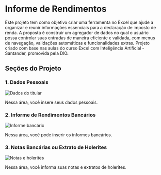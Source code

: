# Informe de Rendimentos

Este projeto tem como objetivo criar uma ferramenta no Excel que ajude a organizar e reunir informações essenciais para a declaração de imposto de renda. A proposta é construir um agregador de dados no qual o usuário possa controlar suas entradas de maneira eficiente e validada, com menus de navegação, validações automáticas e funcionalidades extras. Projeto criado com base nas aulas do curso Excel com Inteligência Artificial - Santander, promovida pela DIO.

## Seções do Projeto

### 1. Dados Pessoais

![Dados do titular](https://private-us-east-1.manuscdn.com/sessionFile/WywQY1sb9IO14tLaIJGyPx/sandbox/1vzTrthjqPj8sokrKNkoI4-images_1751160832875_na1fn_L2hvbWUvdWJ1bnR1L3VwbG9hZC9pbWFnZW0wMQ.PNG?Policy=eyJTdGF0ZW1lbnQiOlt7IlJlc291cmNlIjoiaHR0cHM6Ly9wcml2YXRlLXVzLWVhc3QtMS5tYW51c2Nkbi5jb20vc2Vzc2lvbkZpbGUvV3l3UVkxc2I5SU8xNHRMYUlKR3lQeC9zYW5kYm94LzF2elRydGhqcVBqOHNva3JLTmtvSTQtaW1hZ2VzXzE3NTExNjA4MzI4NzVfbmExZm5fTDJodmJXVXZkV0oxYm5SMUwzVndiRzloWkM5cGJXRm5aVzB3TVEuUE5HIiwiQ29uZGl0aW9uIjp7IkRhdGVMZXNzVGhhbiI6eyJBV1M6RXBvY2hUaW1lIjoxNzY3MjI1NjAwfX19XX0_&Key-Pair-Id=K2HSFNDJXOU9YS&Signature=kATOpIyHnBPMcbfdM5KBGqJSS0eX1PIVWu4wqOzluoW5ljlBAeXjZUZ47R3f6DN0krq90VuSQmwAQMz-2pD2uiVfSKebiiHR-hRkqcogB4-Gb4zSDDSves6u2an7IndezQVc6wWXEywgNuF0vzYm-PTSR4TBwu5NkY8XiSo3Zh-wuQ4Wjh~Z5cqwwVqCcL71gca6jafIIMYlMcLBZFaJVj2pcaPg9IHBMagAuAgV0VICUwrv4~ZI4DWyDp-42G6lfE8WPuxYoz2vvSE3WOPyVk0KO0xNXlY3XtHlMqkIw5XhzT54s8WFORjsN-~pFIGoG2fjGOumpLO0KlLprbPIrQ__)

Nessa área, você insere seus dados pessoais.

### 2. Informe de Rendimentos Bancários

![Informe bancário](https://private-us-east-1.manuscdn.com/sessionFile/WywQY1sb9IO14tLaIJGyPx/sandbox/1vzTrthjqPj8sokrKNkoI4-images_1751160832876_na1fn_L2hvbWUvdWJ1bnR1L3VwbG9hZC9pbWFnZW0wMg.PNG?Policy=eyJTdGF0ZW1lbnQiOlt7IlJlc291cmNlIjoiaHR0cHM6Ly9wcml2YXRlLXVzLWVhc3QtMS5tYW51c2Nkbi5jb20vc2Vzc2lvbkZpbGUvV3l3UVkxc2I5SU8xNHRMYUlKR3lQeC9zYW5kYm94LzF2elRydGhqcVBqOHNva3JLTmtvSTQtaW1hZ2VzXzE3NTExNjA4MzI4NzZfbmExZm5fTDJodmJXVXZkV0oxYm5SMUwzVndiRzloWkM5cGJXRm5aVzB3TWcuUE5HIiwiQ29uZGl0aW9uIjp7IkRhdGVMZXNzVGhhbiI6eyJBV1M6RXBvY2hUaW1lIjoxNzY3MjI1NjAwfX19XX0_&Key-Pair-Id=K2HSFNDJXOU9YS&Signature=RUaTZ-orO-w0-wK7ERMjbY5piN8K2DKDFCas6xcizckAiaDXWCMn6jBq9eXPJTzG0svg46mfRJKpoBzY1H~jTHMqHP5kVLJ5MFoshEdJdoQ5AXIzgS76leGm5PRdzfPUs6K0HlQX7zAPyq8saib84dSo~LpxWhL8ui6WXbRJPtwhmQYAGK44DfnYbcDnWZl8YcadpmMb2l~1jg8j6JY3AfIz87LziAUyoT8sZ7mGHgpNERQzcOUuStBOIIy8bWVyXUX4fJ1-6qdSP3~MYmgIrSMqBK73UKwkfWlOfo8k~LhmgMN63P1E5Byy2RJr8QzzIp2Czh467l5JDdBU1r9VIw__)

Nessa área, você pode inserir os informes bancários.

### 3. Notas Bancárias ou Extrato de Holerites

![Notas e holerites](https://private-us-east-1.manuscdn.com/sessionFile/WywQY1sb9IO14tLaIJGyPx/sandbox/1vzTrthjqPj8sokrKNkoI4-images_1751160832876_na1fn_L2hvbWUvdWJ1bnR1L3VwbG9hZC9pbWFnZW0wMw.PNG?Policy=eyJTdGF0ZW1lbnQiOlt7IlJlc291cmNlIjoiaHR0cHM6Ly9wcml2YXRlLXVzLWVhc3QtMS5tYW51c2Nkbi5jb20vc2Vzc2lvbkZpbGUvV3l3UVkxc2I5SU8xNHRMYUlKR3lQeC9zYW5kYm94LzF2elRydGhqcVBqOHNva3JLTmtvSTQtaW1hZ2VzXzE3NTExNjA4MzI4NzZfbmExZm5fTDJodmJXVXZkV0oxYm5SMUwzVndiRzloWkM5cGJXRm5aVzB3TXcuUE5HIiwiQ29uZGl0aW9uIjp7IkRhdGVMZXNzVGhhbiI6eyJBV1M6RXBvY2hUaW1lIjoxNzY3MjI1NjAwfX19XX0_&Key-Pair-Id=K2HSFNDJXOU9YS&Signature=UC2oJoSMjnjMTDsAb2jDwuHB0VON0xqMO21Hba-YuWnlACIYQM6vFy0Gqx8xQvCPUfeSvSBg8I5JGpSyFuQE5czq43SZYqOgkOU6qTDCwbn~YWLahTNnJjLexXRq5aruhCVjwV9g92Nc73ko0QRqWMHZbf4D0PE7vK04z9JX~am-GtITkpXQmuOdgG~XCyx4UfzO6fiewl3WZg1Lyk5RQ83nGOC242YhdwoZveEYiOaj7o0LDh9bwmGo1wQ2sg5-L4Ywo3RZNvMD9eaExSNQ6nN6ZEW-v8vQRqqm9qT5h-BSL~7Fg5b8z0smwlH6vGu5hBiItQ6fL6qhCLiauUfIaw__)

Nessa área, você informa suas notas e extratos de holerites.

